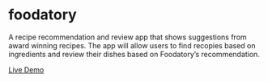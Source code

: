 # foodatory
A recipe recommendation and review app that shows suggestions from award winning recipes. The app will allow users to find recopies based on ingredients and review their dishes based on Foodatory’s recommendation. 

 [Live Demo](https://foodatories.herokuapp.com/)
